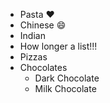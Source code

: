 - Pasta :heart:
- Chinese :smile:
- Indian
- How longer a list!!!
- Pizzas
- Chocolates
  - Dark Chocolate 
  - Milk Chocolate
